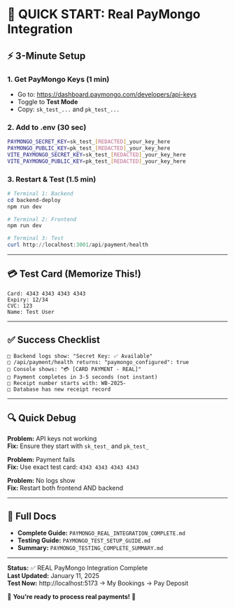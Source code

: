 # 🎯 QUICK START: Real PayMongo Integration

## ⚡ 3-Minute Setup

### 1. Get PayMongo Keys (1 min)
- Go to: https://dashboard.paymongo.com/developers/api-keys
- Toggle to **Test Mode**
- Copy: `sk_test_...` and `pk_test_...`

### 2. Add to .env (30 sec)
```bash
PAYMONGO_SECRET_KEY=sk_test_[REDACTED]_your_key_here
PAYMONGO_PUBLIC_KEY=pk_test_[REDACTED]_your_key_here
VITE_PAYMONGO_SECRET_KEY=sk_test_[REDACTED]_your_key_here
VITE_PAYMONGO_PUBLIC_KEY=pk_test_[REDACTED]_your_key_here
```

### 3. Restart & Test (1.5 min)
```powershell
# Terminal 1: Backend
cd backend-deploy
npm run dev

# Terminal 2: Frontend
npm run dev

# Terminal 3: Test
curl http://localhost:3001/api/payment/health
```

---

## 💳 Test Card (Memorize This!)

```
Card: 4343 4343 4343 4343
Expiry: 12/34
CVC: 123
Name: Test User
```

---

## ✅ Success Checklist

```
□ Backend logs show: "Secret Key: ✅ Available"
□ /api/payment/health returns: "paymongo_configured": true
□ Console shows: "💳 [CARD PAYMENT - REAL]"
□ Payment completes in 3-5 seconds (not instant)
□ Receipt number starts with: WB-2025-
□ Database has new receipt record
```

---

## 🔍 Quick Debug

**Problem:** API keys not working  
**Fix:** Ensure they start with `sk_test_` and `pk_test_`

**Problem:** Payment fails  
**Fix:** Use exact test card: `4343 4343 4343 4343`

**Problem:** No logs show  
**Fix:** Restart both frontend AND backend

---

## 📖 Full Docs

- **Complete Guide:** `PAYMONGO_REAL_INTEGRATION_COMPLETE.md`
- **Testing Guide:** `PAYMONGO_TEST_SETUP_GUIDE.md`
- **Summary:** `PAYMONGO_TESTING_COMPLETE_SUMMARY.md`

---

**Status:** ✅ REAL PayMongo Integration Complete  
**Last Updated:** January 11, 2025  
**Test Now:** http://localhost:5173 → My Bookings → Pay Deposit

🚀 **You're ready to process real payments!** 🚀
